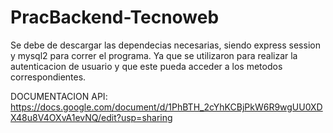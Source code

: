 # PracBackend-Tecnoweb

Se debe de descargar las dependecias necesarias, siendo express session y mysql2 para correr el programa.
Ya que se utilizaron para realizar la autenticacion de usuario y que este pueda acceder a los metodos correspondientes.


DOCUMENTACION API:
https://docs.google.com/document/d/1PhBTH_2cYhKCBjPkW6R9wgUU0XDX48u8V4OXvA1evNQ/edit?usp=sharing
